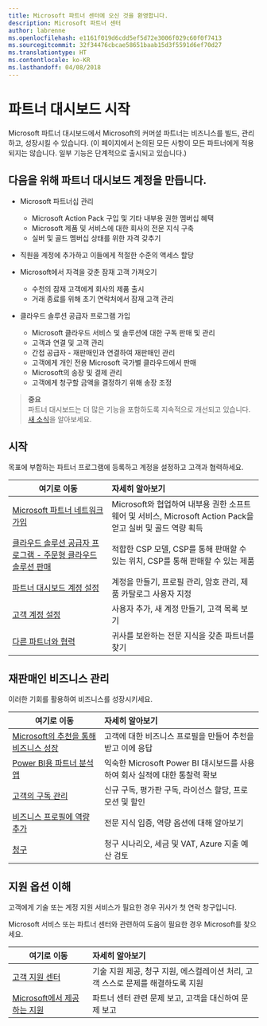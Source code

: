 ```yaml
---
title: Microsoft 파트너 센터에 오신 것을 환영합니다.
description: Microsoft 파트너 센터
author: labrenne
ms.openlocfilehash: e1161f019d6cdd5ef5d72e3006f029c60f0f7413
ms.sourcegitcommit: 32f34476cbcae58651baab15d3f5591d6ef70d27
ms.translationtype: HT
ms.contentlocale: ko-KR
ms.lasthandoff: 04/08/2018
---
```

# <a name="welcome-to-your-partner-dashboard"></a>파트너 대시보드 시작

Microsoft 파트너 대시보드에서 Microsoft의 커머셜 파트너는 비즈니스를 빌드, 관리하고, 성장시킬 수 있습니다. (이 페이지에서 논의된 모든 사항이 모든 파트너에게 적용되지는 않습니다. 일부 기능은 단계적으로 출시되고 있습니다.)

## <a name="create-a-partner-dashboard-account-to"></a>다음을 위해 파트너 대시보드 계정을 만듭니다.

-   Microsoft 파트너십 관리
    -   Microsoft Action Pack 구입 및 기타 내부용 권한 멤버십 혜택 
    -   Microsoft 제품 및 서비스에 대한 회사의 전문 지식 구축
    -   실버 및 골드 멤버십 상태를 위한 자격 갖추기

-   직원을 계정에 추가하고 이들에게 적절한 수준의 액세스 할당

-   Microsoft에서 자격을 갖춘 잠재 고객 가져오기 
    -   수천의 잠재 고객에게 회사의 제품 출시
    -   거래 종료를 위해 초기 연락처에서 잠재 고객 관리 

-   클라우드 솔루션 공급자 프로그램 가입
    -   Microsoft 클라우드 서비스 및 솔루션에 대한 구독 판매 및 관리       
    -   고객과 연결 및 고객 관리
    -   간접 공급자 - 재판매인과 연결하여 재판매인 관리    
    -   고객에게 개인 전용 Microsoft 국가별 클라우드에서 판매 
    -   Microsoft의 송장 및 결제 관리
    -   고객에게 청구할 금액을 결정하기 위해 송장 조정
   

>**중요**<br>
파트너 대시보드는 더 많은 기능을 포함하도록 지속적으로 개선되고 있습니다. [새 소식](whats-new-in-pc.md)을 알아보세요.


## <a name="get-started"></a>시작

목표에 부합하는 파트너 프로그램에 등록하고 계정을 설정하고 고객과 협력하세요.

| **여기로 이동**  | **자세히 알아보기**  |
|------------|:-------------|
|[Microsoft 파트너 네트워크 가입](mpn-overview.md)|Microsoft와 협업하여 내부용 권한 소프트웨어 및 서비스, Microsoft Action Pack을 얻고 실버 및 골드 역량 획득 |
|[클라우드 솔루션 공급자 프로그램 - 주문형 클라우드 솔루션 판매](csp-overview.md) | 적합한 CSP 모델, CSP를 통해 판매할 수 있는 위치, CSP를 통해 판매할 수 있는 제품 |
|[파트너 대시보드 계정 설정](partner-center-account-setup.md)|계정을 만들기, 프로필 관리, 암호 관리, 제품 카탈로그 사용자 지정 |
|[고객 계정 설정](customer-accounts.md)|사용자 추가, 새 계정 만들기, 고객 목록 보기 |
|[다른 파트너와 협력](work-with-other-partners.md)|귀사를 보완하는 전문 지식을 갖춘 파트너를 찾기 |

## <a name="manage-your-reseller-business"></a>재판매인 비즈니스 관리

이러한 기회를 활용하여 비즈니스를 성장시키세요.

| **여기로 이동**  |**자세히 알아보기**   |
|------------|:-------------|
|[Microsoft의 추천을 통해 비즈니스 성장](referrals.md)|고객에 대한 비즈니스 프로필을 만들어 추천을 받고 이에 응답|
|[Power BI용 파트너 분석 앱](power-bi-app-for-direct-partners.md)| 익숙한 Microsoft Power BI 대시보드를 사용하여 회사 실적에 대한 통찰력 확보|
|[고객의 구독 관리](customer-subscriptions.md)|신규 구독, 평가판 구독, 라이선스 할당, 프로모션 및 할인|
|[비즈니스 프로필에 역량 추가](learn-about-competencies.md)|전문 지식 입증, 역량 옵션에 대해 알아보기|
|[청구](billing.md)|청구 시나리오, 세금 및 VAT, Azure 지출 예산 검토 |

## <a name="understand-your-support-options"></a>지원 옵션 이해

고객에게 기술 또는 계정 지원 서비스가 필요한 경우 귀사가 첫 연락 창구입니다.

Microsoft 서비스 또는 파트너 센터와 관련하여 도움이 필요한 경우 Microsoft를 찾으세요. 

| **여기로 이동**  | **자세히 알아보기**  |
|------------|:-------------|
|[고객 지원 센터](customer-support.md)|기술 지원 제공, 청구 지원, 에스컬레이션 처리, 고객 스스로 문제를 해결하도록 지원|
|[Microsoft에서 제공하는 지원](support-from-microsoft.md)|파트너 센터 관련 문제 보고, 고객을 대신하여 문제 보고|
